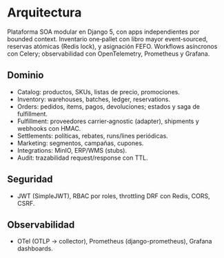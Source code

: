# Arquitectura

Plataforma SOA modular en Django 5, con apps independientes por bounded context. Inventario one‑pallet con libro mayor event‑sourced, reservas atómicas (Redis lock), y asignación FEFO. Workflows asíncronos con Celery; observabilidad con OpenTelemetry, Prometheus y Grafana.

## Dominio
- Catalog: productos, SKUs, listas de precio, promociones.
- Inventory: warehouses, batches, ledger, reservations.
- Orders: pedidos, items, pagos, devoluciones; estados y saga de fulfillment.
- Fulfillment: proveedores carrier‑agnostic (adapter), shipments y webhooks con HMAC.
- Settlements: políticas, rebates, runs/lines periódicas.
- Marketing: segmentos, campañas, cupones.
- Integrations: MinIO, ERP/WMS (stubs).
- Audit: trazabilidad request/response con TTL.

## Seguridad
- JWT (SimpleJWT), RBAC por roles, throttling DRF con Redis, CORS, CSRF.

## Observabilidad
- OTel (OTLP → collector), Prometheus (django-prometheus), Grafana dashboards.

